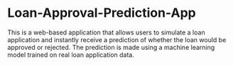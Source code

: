 # Loan-Approval-Prediction-App
This is a web-based application that allows users to simulate a loan application and instantly receive a prediction of whether the loan would be approved or rejected. The prediction is made using a machine learning model trained on real loan application data.
